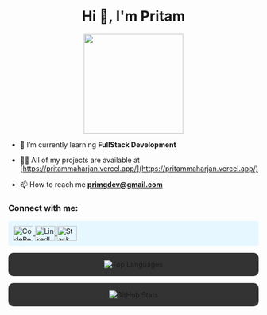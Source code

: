 <h1 align="center">Hi 👋, I'm Pritam</h1>

<div align="center">
  <img height="200" src="https://media3.giphy.com/media/v1.Y2lkPTc5MGI3NjExcGYyenJveXE4ZHczZTlvMnI4ZDBrdDZ4ajF3YWc1eHc1dG03dGY5MSZlcD12MV9pbnRlcm5hbF9naWZfYnlfaWQmY3Q9Zw/jTNG3RF6EwbkpD4LZx/giphy.gif"  />
</div>

- 🌱 I’m currently learning **FullStack Development**

- 👨‍💻 All of my projects are available at [https://pritammaharjan.vercel.app/](https://pritammaharjan.vercel.app/)

- 📫 How to reach me **primgdev@gmail.com**

</div>
<h3 align="left">Connect with me:</h3>
<p align="left" style="background-color: #e6f7ff; padding: 10px; border-radius: 5px;">
  <a href="https://codepen.io/https://codepen.io/pritammaharjan86" target="blank">
    <img align="center" src="https://raw.githubusercontent.com/rahuldkjain/github-profile-readme-generator/master/src/images/icons/Social/codepen.svg" alt="CodePen" height="30" width="40" />
  </a>
  <a href="https://linkedin.com/in/https://www.linkedin.com/in/pritammaharjan/" target="blank">
    <img align="center" src="https://raw.githubusercontent.com/rahuldkjain/github-profile-readme-generator/master/src/images/icons/Social/linked-in-alt.svg" alt="LinkedIn" height="30" width="40" />
  </a>
  <a href="https://stackoverflow.com/users/https://stackoverflow.com/users/22500338/pritammaharjan86" target="blank">
    <img align="center" src="https://raw.githubusercontent.com/rahuldkjain/github-profile-readme-generator/master/src/images/icons/Social/stack-overflow.svg" alt="Stack Overflow" height="30" width="40" />
  </a>
</p>

<p align="center" style="background-color: #333; padding: 15px; border-radius: 10px;">
  <img align="center" src="https://github-readme-stats.vercel.app/api/top-langs?username=pritammaharjan86&show_icons=true&locale=en&layout=compact&theme=dark" alt="Top Languages" />
</p>

<p align="center" style="background-color: #333; padding: 15px; border-radius: 10px;">
  <img align="center" src="https://github-readme-stats.vercel.app/api?username=pritammaharjan86&show_icons=true&locale=en&theme=dark" alt="GitHub Stats" />
</p>
<br clear="both">



